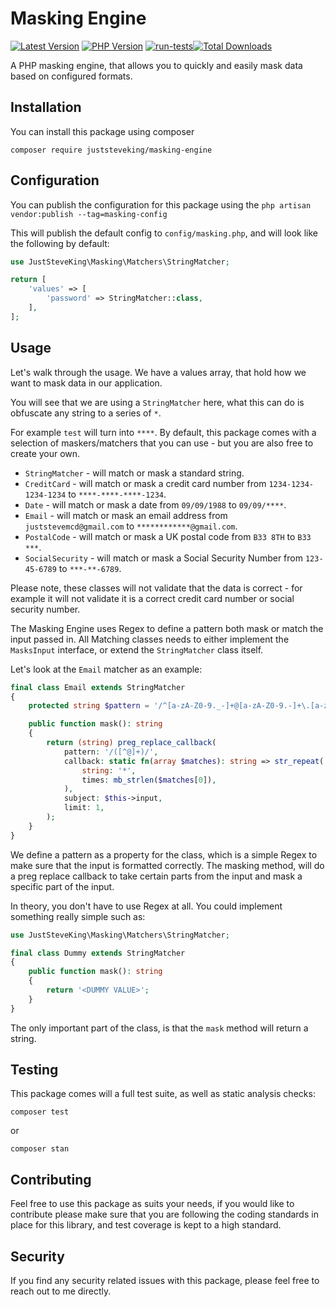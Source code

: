# Masking Engine

<!-- BADGES_START -->
[![Latest Version][badge-release]][packagist]
[![PHP Version][badge-php]][php]
[![run-tests](https://github.com/JustSteveKing/masking-engine/actions/workflows/ci.yml/badge.svg)](https://github.com/JustSteveKing/masking-engine/actions/workflows/ci.yml)[![Total Downloads][badge-downloads]][downloads]

[badge-release]: https://img.shields.io/packagist/v/juststeveking/masking-engine.svg?style=flat-square&label=release
[badge-php]: https://img.shields.io/packagist/php-v/juststeveking/masking-engine.svg?style=flat-square
[badge-downloads]: https://img.shields.io/packagist/dt/juststeveking/masking-engine.svg?style=flat-square&colorB=mediumvioletred

[packagist]: https://packagist.org/packages/juststeveking/masking-engine
[php]: https://php.net
[downloads]: https://packagist.org/packages/juststeveking/masking-engine
<!-- BADGES_END -->

A PHP masking engine, that allows you to quickly and easily mask data based on configured formats.

## Installation

You can install this package using composer

```shell
composer require juststeveking/masking-engine
```

## Configuration

You can publish the configuration for this package using the `php artisan vendor:publish --tag=masking-config`

This will publish the default config to `config/masking.php`, and will look like the following by default:

```php
use JustSteveKing\Masking\Matchers\StringMatcher;

return [
    'values' => [
        'password' => StringMatcher::class,
    ],
];
```

## Usage

Let's walk through the usage. We have a values array, that hold how we want to mask data in our application.

You will see that we are using a `StringMatcher` here, what this can do is obfuscate any string to a series of `*`.

For example `test` will turn into `****`. By default, this package comes with a selection of maskers/matchers that you can use - but you are also free to create your own.

- `StringMatcher` - will match or mask a standard string.
- `CreditCard` - will match or mask a credit card number from `1234-1234-1234-1234` to `****-****-****-1234`.
- `Date` - will match or mask a date from `09/09/1988` to `09/09/****`.
- `Email` - will match or mask an email address from `juststevemcd@gmail.com` to `************@gmail.com`.
- `PostalCode` - will match or mask a UK postal code from `B33 8TH` to `B33 ***`.
- `SocialSecurity` - will match or mask a Social Security Number from `123-45-6789` to `***-**-6789`.

Please note, these classes will not validate that the data is correct - for example it will not validate it is a correct credit card number or social security number.

The Masking Engine uses Regex to define a pattern both mask or match the input passed in. All Matching classes needs to either implement the `MasksInput` interface, or extend the `StringMatcher` class itself.

Let's look at the `Email` matcher as an example:

```php
final class Email extends StringMatcher
{
    protected string $pattern = '/^[a-zA-Z0-9._-]+@[a-zA-Z0-9.-]+\.[a-zA-Z]{2,4}$/';

    public function mask(): string
    {
        return (string) preg_replace_callback(
            pattern: '/([^@]+)/',
            callback: static fn(array $matches): string => str_repeat(
                string: '*',
                times: mb_strlen($matches[0]),
            ),
            subject: $this->input,
            limit: 1,
        );
    }
}
```

We define a pattern as a property for the class, which is a simple Regex to make sure that the input is formatted correctly.
The masking method, will do a preg replace callback to take certain parts from the input and mask a specific part of the input.

In theory, you don't have to use Regex at all. You could implement something really simple such as:

```php
use JustSteveKing\Masking\Matchers\StringMatcher;

final class Dummy extends StringMatcher
{
    public function mask(): string
    {
        return '<DUMMY VALUE>';
    }
}
```

The only important part of the class, is that the `mask` method will return a string.

## Testing

This package comes will a full test suite, as well as static analysis checks:

```shell
composer test
```

or

```shell
composer stan
```

## Contributing

Feel free to use this package as suits your needs, if you would like to contribute please make sure that you are following the
coding standards in place for this library, and test coverage is kept to a high standard.

## Security

If you find any security related issues with this package, please feel free to reach out to me directly.

